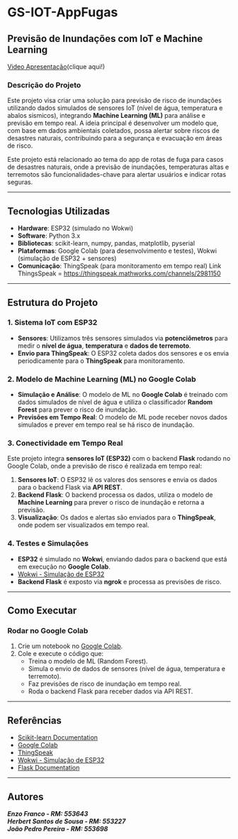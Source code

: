 # GS-IOT-AppFugas

## Previsão de Inundações com IoT e Machine Learning

[Video Apresentação](https://www.youtube.com/watch?v=0L3dRTaXeDQ)(clique aqui!)

### Descrição do Projeto

Este projeto visa criar uma solução para previsão de risco de inundações utilizando dados simulados de sensores IoT (nível de água, temperatura e abalos sismicos), integrando **Machine Learning (ML)** para análise e previsão em tempo real. A ideia principal é desenvolver um modelo que, com base em dados ambientais coletados, possa alertar sobre riscos de desastres naturais, contribuindo para a segurança e evacuação em áreas de risco.

Este projeto está relacionado ao tema do app de rotas de fuga para casos de desastres naturais, onde a previsão de inundações, temperaturas altas e terremotos são funcionalidades-chave para alertar usuários e indicar rotas seguras.

---

## Tecnologias Utilizadas

- **Hardware**: ESP32 (simulado no Wokwi)
- **Software**: Python 3.x
- **Bibliotecas**: scikit-learn, numpy, pandas, matplotlib, pyserial
- **Plataformas**: Google Colab (para desenvolvimento e testes), Wokwi (simulação de ESP32 + sensores)
- **Comunicação**: ThingSpeak (para monitoramento em tempo real) Link ThingsSpeak = https://thingspeak.mathworks.com/channels/2981150

---

## Estrutura do Projeto

### 1. Sistema IoT com ESP32

- **Sensores**: Utilizamos três sensores simulados via **potenciômetros** para medir o **nível de água**, **temperatura** e **dados de terremoto**.
- **Envio para ThingSpeak**: O ESP32 coleta dados dos sensores e os envia periodicamente para o **ThingSpeak** para monitoramento.

### 2. Modelo de Machine Learning (ML) no Google Colab

- **Simulação e Análise**: O modelo de ML no **Google Colab** é treinado com dados simulados de nível de água e utiliza o classificador **Random Forest** para prever o risco de inundação.
- **Previsões em Tempo Real**: O modelo de ML pode receber novos dados simulados e prever em tempo real se há risco de inundação.

### 3. Conectividade em Tempo Real

Este projeto integra **sensores IoT (ESP32)** com o backend **Flask** rodando no Google Colab, onde a previsão de risco é realizada em tempo real:

1. **Sensores IoT**: O ESP32 lê os valores dos sensores e envia os dados para o backend Flask via **API REST**.
2. **Backend Flask**: O backend processa os dados, utiliza o modelo de **Machine Learning** para prever o risco de inundação e retorna a previsão.
3. **Visualização**: Os dados e alertas são enviados para o **ThingSpeak**, onde podem ser visualizados em tempo real.

### 4. Testes e Simulações

- **ESP32** é simulado no **Wokwi**, enviando dados para o backend que está em execução no **Google Colab**.
- [Wokwi - Simulação de ESP32](https://wokwi.com/projects/432769374785470465)
- **Backend Flask** é exposto via **ngrok** e processa as previsões de risco.

---

## Como Executar

### Rodar no Google Colab

1. Crie um notebook no [Google Colab](https://colab.research.google.com).
2. Cole e execute o código que:
   - Treina o modelo de ML (Random Forest).
   - Simula o envio de dados de sensores (nível de água, temperatura e terremoto).
   - Faz previsões de risco de inundação em tempo real.
   - Roda o backend Flask para receber dados via API REST.

---

## Referências

- [Scikit-learn Documentation](https://scikit-learn.org/stable/)
- [Google Colab](https://colab.research.google.com/)
- [ThingSpeak](https://thingspeak.com/)
- [Wokwi - Simulação de ESP32](https://wokwi.com/projects/432769374785470465)
- [Flask Documentation](https://flask.palletsprojects.com/)
  
---

## Autores

***Enzo Franco - RM: 553643  
Herbert Santos de Sousa - RM: 553227  
João Pedro Pereira - RM: 553698***
